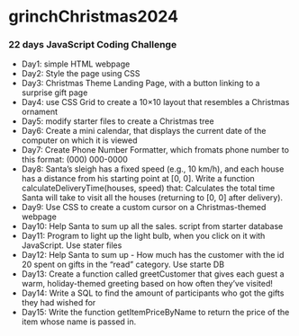 # grinchChristmas2024
### 22 days JavaScript Coding Challenge
- Day1: simple HTML webpage
- Day2: Style the page using CSS
- Day3: Christmas Theme Landing Page, with a button linking to a surprise gift page
- Day4: use CSS Grid to create a 10×10 layout that resembles a Christmas ornament
- Day5: modify starter files to create a Christmas tree
- Day6: Create a mini calendar, that displays the current date of the computer on which it is viewed
- Day7: Create Phone Number Formatter, which fromats phone number to this format: (000) 000-0000
- Day8: Santa’s sleigh has a fixed speed (e.g., 10 km/h), and each house has a distance from his starting point at [0, 0].
Write a function calculateDeliveryTime(houses, speed) that:
Calculates the total time Santa will take to visit all the houses (returning to [0, 0] after delivery).
- Day9: Use CSS to create a custom cursor on a Christmas-themed webpage
- Day10: Help Santa to sum up all the sales. script from starter database
- Day11: Program to light up the light bulb, when you click on it with JavaScript. Use stater files 
- Day12: Help Santa to sum up - How much has the customer with the id 20 spent on gifts in the “read” category. Use starte DB
- Day13: Create a function called greetCustomer that gives each guest a warm, holiday-themed greeting based on how often they’ve visited!
- Day14: Write a SQL to find the amount of participants who got the gifts they had wished for
- Day15: Write the function getItemPriceByName to return the price of the item whose name is passed in.